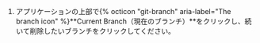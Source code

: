 1. アプリケーションの上部で{% octicon "git-branch" aria-label="The branch icon" %}**Current Branch（現在のブランチ）**をクリックし、続いて削除したいブランチをクリックしてください。
